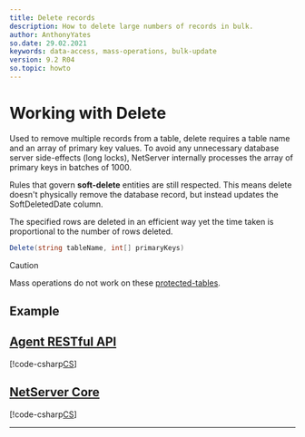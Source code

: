 ```yaml
---
title: Delete records
description: How to delete large numbers of records in bulk.
author: AnthonyYates
so.date: 29.02.2021
keywords: data-access, mass-operations, bulk-update
version: 9.2 R04
so.topic: howto
---
```


# Working with Delete

Used to remove multiple records from a table, delete requires a table name and an array of primary key values. To avoid any unnecessary database server side-effects (long locks), NetServer internally processes the array of primary keys in batches of 1000.

Rules that govern **soft-delete** entities are still respected. This means delete doesn't physically remove the database record, but instead updates the SoftDeletedDate column.

The specified rows are deleted in an efficient way yet the time taken is proportional to the number of rows deleted.

```csharp
Delete(string tableName, int[] primaryKeys) 
```

> [!CAUTION]
> Mass operations do not work on these [protected-tables][1].

## Example

## [Agent RESTful API](#tab/delete-1)

[!code-csharp[CS](../includes/mass-operation-delete-agent.cs)]

## [NetServer Core](#tab/delete-2)

[!code-csharp[CS](../includes/mass-operation-delete-core.cs)]
***

<!-- Referenced links -->

[1]: protected-tables.md
